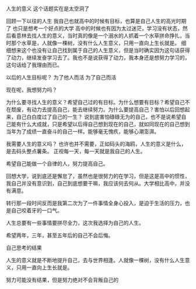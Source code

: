 人生的意义
这个话题实在是太空洞了

回顾一下以往的人生
我自己也就高中的时候有目标，也算是自己人生的高光时期了
也只是想考一个好点的大学
高中的时候也有因为太过迷茫，学习没有状态，然后看意林去找人生的意义，当时真的像是一个溺水的人抓着一个水草拼命挣扎，当时那个水草是，人就像一棵树，没有什么人生意义，只用一直向上生长就是。
细细想来这个也没有让自己找到属于自己的人生意义，但是当时确实因为这句话获得了动力，继续发奋学习去了。我也不是说获得了动力，我本身还是想努力学习的，这句话给了我理由而已。

以后的人生目标呢？
为了他人而活
为了自己而活

现在呢，我想努力吗？

为什么要寻找人生的意义？希望自己过的有目标。为什么想要有目标？希望自己不在颓废，有动力去提高自己，能去继续努力。为什么要提高自己？害怕以后回想起来，自己白白度过了自己的一生？
说到底害怕碌碌无为的自己，也不是说希望自己能有什么大成就，只是希望以后得自己想到现在的自己，就如同现在的自己想到当年为了成绩一直奋斗的自己一样。能够毫无愧疚，能够心潮澎湃。

我需要人生的意义吗？
也许也并不需要，正如码头的海鸥，人生的意义是什么，是去码头整点薯条。
正视每一天，每一天就是我自己的人生。

希望自己能做一个自律的人，努力提高自己。

回想大学，说到底还是懈怠了，虽然也是很努力的在学习，但是这是高中的惯性，我自己并没有意识到，自己到底想要干嘛，我应该何去何从。大学相比高中，并没有满意。

转行那一段时间反而是我第二次为了一件事情全身心投入，是迫于生活的压力，也是自己咬着牙的一口气。

人生总要有一些事情要拼尽全力，这次我选择为自己的人生。

希望两年，三年，甚至五年后的自己不会后悔。

自己思考的结果

人生的意义就是不断地提升自己，去与世界相逢。人就像一棵树，没有什么人生意义，只用一直向上生长就是。

努力可能没有结果，但是努力绝对不会背叛自己的